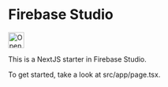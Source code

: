 # Firebase Studio

<a href="https://studio.firebase.google.com/import?url=https%3A%2F%2Fgithub.com%2Fadarsh-kn%2Fbenevolent-bridge%2Ftree%2Fmaster">
  <img
    height="32"
    alt="Open in Firebase Studio"
    src="https://cdn.firebasestudio.dev/btn/open_bright_32.svg">
</a>

This is a NextJS starter in Firebase Studio.

To get started, take a look at src/app/page.tsx.
